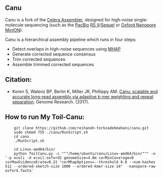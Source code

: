 ## Canu

Canu is a fork of the [Celera Assembler](http://wgs-assembler.sourceforge.net/wiki/index.php?title=Main_Page), designed for high-noise single-molecule sequencing (such as the [PacBio](http://www.pacb.com) [RS II](http://www.pacb.com/products-and-services/pacbio-systems/rsii/)/[Sequel](http://www.pacb.com/products-and-services/pacbio-systems/sequel/) or [Oxford Nanopore](https://www.nanoporetech.com/) [MinION](https://nanoporetech.com/products)).

Canu is a hierarchical assembly pipeline which runs in four steps:

* Detect overlaps in high-noise sequences using [MHAP](https://github.com/marbl/MHAP)
* Generate corrected sequence consensus
* Trim corrected sequences
* Assemble trimmed corrected sequences

## Citation:
 - Koren S, Walenz BP, Berlin K, Miller JR, Phillippy AM. [Canu: scalable and accurate long-read assembly via adaptive k-mer weighting and repeat separation](https://doi.org/10.1101/gr.215087.116). Genome Research. (2017).
 
 ## How to run My Toil-Canu:
 
        git clone https://github.com/reihaneh-torkzadehmahani/canu.git
        sudo chmod 755 ./canu/RunScript.sh
        cd canu
        ./RunScript.sh
      
        cd Linux-amd64/bin/
        python ToilCanu.py -c """/home/ubuntu/canu/Linux-amd64/bin/""" -o '-p ecoli -d ecoil-oxford2 genomeSize=4.8m corMinCoverage=0 corMaxEvidenceErate=0.22 "corMhapOptions=--threshold 0.8 --num-hashes 512 --ordered-sketch-size 1000 --ordered-kmer-size 14"  -nanopore-raw oxford.fasta'

 
 
